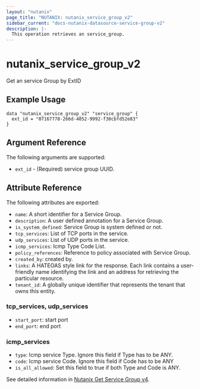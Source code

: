 ```yaml
---
layout: "nutanix"
page_title: "NUTANIX: nutanix_service_group_v2"
sidebar_current: "docs-nutanix-datasource-service-group-v2"
description: |-
  This operation retrieves an service_group.
---
```


# nutanix_service_group_v2

Get an service Group by ExtID

## Example Usage

```hcl
data "nutanix_service_group_v2" "service_group" {
  ext_id = "07167778-266d-4052-9992-f30cbfd52e83"
}
```


## Argument Reference

The following arguments are supported:

* `ext_id` - (Required) service group UUID.

## Attribute Reference

The following attributes are exported:

* `name`: A short identifier for a Service Group.
* `description`: A user defined annotation for a Service Group.
* `is_system_defined`: Service Group is system defined or not.
* `tcp_services`: List of TCP ports in the service.
* `udp_services`: List of UDP ports in the service.
* `icmp_services`: Icmp Type Code List.
* `policy_references`: Reference to policy associated with Service Group.
* `created_by`: created by.
* `links`: A HATEOAS style link for the response. Each link contains a user-friendly name identifying the link and an address for retrieving the particular resource.
* `tenant_id`: A globally unique identifier that represents the tenant that owns this entity.


### tcp_services, udp_services
* `start_port`: start port
* `end_port`: end port

### icmp_services
* `type`: Icmp service Type. Ignore this field if Type has to be ANY.
* `code`: Icmp service Code. Ignore this field if Code has to be ANY
* `is_all_allowed`: Set this field to true if both Type and Code is ANY.

See detailed information in [Nutanix Get Service Group v4](https://developers.nutanix.com/api-reference?namespace=microseg&version=v4.0#tag/ServiceGroups/operation/getServiceGroupById).
